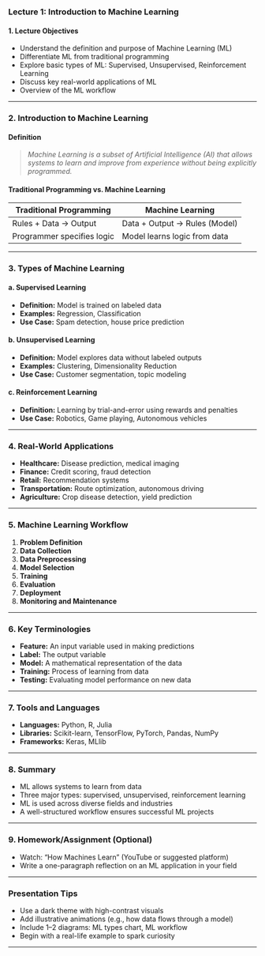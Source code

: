 

### **Lecture 1: Introduction to Machine Learning**

#### **1. Lecture Objectives**

* Understand the definition and purpose of Machine Learning (ML)
* Differentiate ML from traditional programming
* Explore basic types of ML: Supervised, Unsupervised, Reinforcement Learning
* Discuss key real-world applications of ML
* Overview of the ML workflow

---

### **2. Introduction to Machine Learning**

#### **Definition**

> *Machine Learning is a subset of Artificial Intelligence (AI) that allows systems to learn and improve from experience without being explicitly programmed.*

#### **Traditional Programming vs. Machine Learning**

| Traditional Programming    | Machine Learning              |
| -------------------------- | ----------------------------- |
| Rules + Data → Output      | Data + Output → Rules (Model) |
| Programmer specifies logic | Model learns logic from data  |

---

### **3. Types of Machine Learning**

#### **a. Supervised Learning**

* **Definition:** Model is trained on labeled data
* **Examples:** Regression, Classification
* **Use Case:** Spam detection, house price prediction

#### **b. Unsupervised Learning**

* **Definition:** Model explores data without labeled outputs
* **Examples:** Clustering, Dimensionality Reduction
* **Use Case:** Customer segmentation, topic modeling

#### **c. Reinforcement Learning**

* **Definition:** Learning by trial-and-error using rewards and penalties
* **Use Case:** Robotics, Game playing, Autonomous vehicles

---

### **4. Real-World Applications**

* **Healthcare:** Disease prediction, medical imaging
* **Finance:** Credit scoring, fraud detection
* **Retail:** Recommendation systems
* **Transportation:** Route optimization, autonomous driving
* **Agriculture:** Crop disease detection, yield prediction

---

### **5. Machine Learning Workflow**

1. **Problem Definition**
2. **Data Collection**
3. **Data Preprocessing**
4. **Model Selection**
5. **Training**
6. **Evaluation**
7. **Deployment**
8. **Monitoring and Maintenance**

---

### **6. Key Terminologies**

* **Feature:** An input variable used in making predictions
* **Label:** The output variable
* **Model:** A mathematical representation of the data
* **Training:** Process of learning from data
* **Testing:** Evaluating model performance on new data

---

### **7. Tools and Languages**

* **Languages:** Python, R, Julia
* **Libraries:** Scikit-learn, TensorFlow, PyTorch, Pandas, NumPy
* **Frameworks:** Keras, MLlib

---

### **8. Summary**

* ML allows systems to learn from data
* Three major types: supervised, unsupervised, reinforcement learning
* ML is used across diverse fields and industries
* A well-structured workflow ensures successful ML projects

---

### **9. Homework/Assignment (Optional)**

* Watch: “How Machines Learn” (YouTube or suggested platform)
* Write a one-paragraph reflection on an ML application in your field

---

### **Presentation Tips**

* Use a dark theme with high-contrast visuals
* Add illustrative animations (e.g., how data flows through a model)
* Include 1–2 diagrams: ML types chart, ML workflow
* Begin with a real-life example to spark curiosity

---


